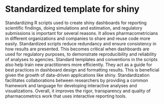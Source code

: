 # Standardized template for shiny 

Standardizing R scripts used to create shiny dashboards for reporting scientific findings, doing simulations and estimation, and regulatory submissions is important for several reasons. It allows pharmacometricians in different organizations and companies to share and reuse code more easily. Standardized scripts reduce redundancy and ensure consistency in how results are presented. This becomes critical when dashboards are used for regulatory purposes, to demonstrate reproducibility and reliability of analyses to agencies. Standard templates and conventions in the scripts also help train new practitioners more efficiently. They act as a guide for best practices in dashboard design and formatting results. This is beneficial given the growth of data-driven applications like shiny. Standardization facilitates collaborations between researchers by providing a common framework and language for developing interactive analyses and visualizations. Overall, it improves the rigor, transparency and quality of pharmacometrics work that uses interactive reporting tools.
